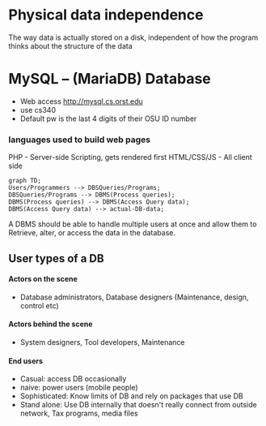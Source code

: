 # Physical data independence
  The way data is actually stored on a disk,
  independent of how the program thinks about the structure of the data

# MySQL – (MariaDB) Database
- Web access http://mysql.cs.orst.edu
- use cs340<your ONID user name>
- Default pw is the last 4 digits of their OSU ID number


### languages used to build web pages
PHP - Server-side Scripting, gets rendered first
HTML/CSS/JS - All client side



```{mermaid}
graph TD;
Users/Programmers --> DBSQueries/Programs;
DBSQueries/Programs --> DBMS(Process queries);
DBMS(Process queries) --> DBMS(Access Query data);
DBMS(Access Query data) --> actual-DB-data;
```
A DBMS should be able to handle multiple users at once and allow them to
Retrieve, alter, or access the data in the database.


## User types of a DB
#### Actors on the scene
 - Database administrators, Database designers (Maintenance, design, control etc)
#### Actors behind the scene
- System designers, Tool developers, Maintenance


#### End users
 - Casual: access DB occasionally
 - naive: power users (mobile people)
 - Sophisticated: Know limits of DB and rely on packages that use DB
 - Stand alone: Use DB internally that doesn't really connect from outside network, Tax programs, media files
